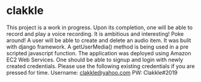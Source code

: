 # clakkle
This project is a work in progress. Upon its completion, one will be able to record and play a voice recording. 
It is ambitious and interesting! Poke around!
A user will be able to create and delete an audio item.
It was bulit with django framework. A getUserMedia() method is being used in a pre scripted javascript function.
The application was deployed using Amazon EC2 Web Services.
One should be able to signup and login with newly created credentials.
Please use the following existing credentials if you are pressed for time.
Username: clakkle@yahoo.com PW: Clakkle#2019
